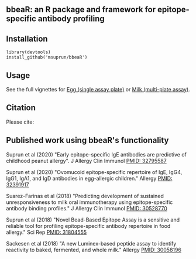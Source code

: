 ## bbeaR: an R package and framework for epitope-specific antibody profiling

## Installation

```{r}
library(devtools)
install_github('msuprun/bbeaR')
```

## Usage

See the full vignettes for [Egg (single assay plate)](https://msuprun.github.io/bbeaR/bbeaR_EggExample.html) or  [Milk (multi-plate assay)](https://msuprun.github.io/bbeaR/bbeaR_MilkExample.html).

## Citation

Please cite:


## Published work using bbeaR's functionality

Suprun et al (2020) "Early epitope-specific IgE antibodies are predictive of childhood peanut allergy". J Allergy Clin Immunol [PMID: 32795587](https://pubmed.ncbi.nlm.nih.gov/32795587/)

Suprun et al (2020) "Ovomucoid epitope-specific repertoire of IgE, IgG4, IgG1, IgA1, and IgD antibodies in egg-allergic children." Allergy [PMID: 32391917](https://pubmed.ncbi.nlm.nih.gov/32391917/)

Suarez-Farinas et al (2018) "Predicting development of sustained unresponsiveness to milk oral immunotherapy using epitope-specific antibody binding profiles." J Allergy Clin Immunol [PMID: 30528770](https://pubmed.ncbi.nlm.nih.gov/30528770/)

Suprun et al (2018) "Novel Bead-Based Epitope Assay is a sensitive and reliable tool for profiling epitope-specific antibody repertoire in food allergy." Sci Rep [PMID: 31804555](https://pubmed.ncbi.nlm.nih.gov/31804555/)

Sackesen et al (2018) "A new Luminex-based peptide assay to identify reactivity to baked, fermented, and whole milk." Allergy [PMID: 30058196](https://pubmed.ncbi.nlm.nih.gov/30058196/)

